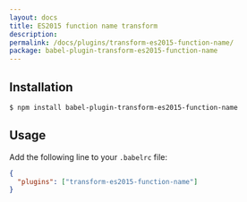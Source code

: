 ```yaml
---
layout: docs
title: ES2015 function name transform
description:
permalink: /docs/plugins/transform-es2015-function-name/
package: babel-plugin-transform-es2015-function-name
---
```


## Installation

```sh
$ npm install babel-plugin-transform-es2015-function-name
```

## Usage

Add the following line to your `.babelrc` file:

```json
{
  "plugins": ["transform-es2015-function-name"]
}
```
